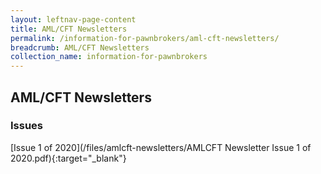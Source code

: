 ```yaml
---
layout: leftnav-page-content
title: AML/CFT Newsletters
permalink: /information-for-pawnbrokers/aml-cft-newsletters/
breadcrumb: AML/CFT Newsletters
collection_name: information-for-pawnbrokers
---
```

AML/CFT Newsletters
---
### Issues
[Issue 1 of 2020](/files/amlcft-newsletters/AMLCFT Newsletter Issue 1 of 2020.pdf){:target="_blank"}
